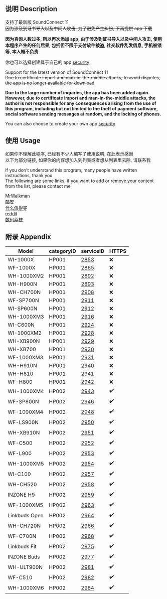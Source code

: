 ## 说明 Description

支持了最新版 SoundConnect 11<br />
~~因为涉及到证书导入以及中间人攻击, 为了避免产生纠纷, 不再提供 app 下载~~

**因为咨询人数过多, 所以再次添加 app, 由于涉及到证书导入以及中间人攻击, 使用本程序产生的任何后果, 包括但不限于支付软件被盗, 社交软件乱发信息, 手机被锁等, 本人概不负责**

你也可以选择创建属于自己的 app [security](security)

Support for the latest version of SoundConnect 11<br />
~~Due to certificate import and man-in-the-middle attacks, to avoid disputes, the app is no longer available for download~~

**Due to the large number of inquiries, the app has been added again. However, due to certificate import and man-in-the-middle attacks, the author is not responsible for any consequences arising from the use of this program, including but not limited to the theft of payment software, social software sending messages at random, and the locking of phones.**

You can also choose to create your own app [security](security)

## 使用 Usage

如果你不理解此程序, 已经有不少人编写了使用说明, 在此表示感谢<br />
以下为部分链接, 如果你的内容想加入到列表或者想从列表里去除, 请联系我

If you don't understand this program, many people have written instructions, thank you<br />
The following are some links, if you want to add or remove your content from the list, please contact me

[MrWalkman](https://www.mrwalkman.com/p/mdrproxyfwsidegradetool.html)<br />
[酷安](https://www.coolapk.com/feed/35048130)<br />
[什么值得买](https://post.smzdm.com/p/a997pdz5/)<br />
[reddit](https://www.reddit.com/r/sony/comments/dpsmsq/wh1000xm3_custom_firmware_flash_mdr_proxy/)<br />
[数码荔枝](https://www.lizhi.io/blog/62275295)<br />

## 附录 Appendix

| Model         | categoryID | serviceID             | HTTPS |
| ----------    | ---------- | --------------------- | ----- |
| WI-1000X      | HP001      | [2853](firmware/2853) | ❌    |
| WF-1000X      | HP001      | [2865](firmware/2865) | ❌    |
| WH-1000XM2    | HP001      | [2892](firmware/2892) | ❌    |
| WH-H900N      | HP001      | [2893](firmware/2893) | ❌    |
| WH-CH700N     | HP001      | [2908](firmware/2908) | ❌    |
| WF-SP700N     | HP001      | [2911](firmware/2911) | ❌    |
| WI-SP600N     | HP001      | [2912](firmware/2912) | ❌    |
| WH-1000XM3    | HP001      | [2916](firmware/2916) | ❌    |
| WI-C600N      | HP001      | [2924](firmware/2924) | ❌    |
| WI-1000XM2    | HP001      | [2928](firmware/2928) | ❌    |
| WH-XB900N     | HP001      | [2929](firmware/2929) | ❌    |
| WH-XB700      | HP001      | [2930](firmware/2930) | ❌    |
| WF-1000XM3    | HP001      | [2931](firmware/2931) | ❌    |
| WH-H910N      | HP001      | [2940](firmware/2940) | ❌    |
| WH-H810       | HP001      | [2941](firmware/2941) | ❌    |
| WF-H800       | HP001      | [2942](firmware/2942) | ❌    |
| WH-1000XM4    | HP002      | [2943](firmware/2943) | ✔️    |
| WF-SP800N     | HP002      | [2946](firmware/2946) | ✔️    |
| WF-1000XM4    | HP002      | [2948](firmware/2948) | ✔️    |
| WF-LS900N     | HP002      | [2950](firmware/2950) | ✔️    |
| WH-XB910N     | HP002      | [2951](firmware/2951) | ✔️    |
| WF-C500       | HP002      | [2952](firmware/2952) | ✔️    |
| WF-L900       | HP002      | [2953](firmware/2953) | ✔️    |
| WH-1000XM5    | HP002      | [2954](firmware/2954) | ✔️    |
| WI-C100       | HP002      | [2957](firmware/2957) | ✔️    |
| WH-CH520      | HP002      | [2958](firmware/2958) | ✔️    |
| INZONE H9     | HP002      | [2959](firmware/2959) | ✔️    |
| WF-1000XM5    | HP002      | [2963](firmware/2963) | ✔️    |
| Linkbuds Open | HP002      | [2964](firmware/2964) | ✔️    |
| WH-CH720N     | HP002      | [2966](firmware/2966) | ✔️    |
| WF-C700N      | HP002      | [2968](firmware/2968) | ✔️    |
| Linkbuds Fit  | HP002      | [2975](firmware/2975) | ✔️    |
| INZONE Buds   | HP002      | [2977](firmware/2977) | ✔️    |
| WH-ULT900N    | HP002      | [2981](firmware/2981) | ✔️    |
| WF-C510       | HP002      | [2982](firmware/2982) | ✔️    |
| WH-1000XM6    | HP002      | [2984](firmware/2984) | ✔️    |
